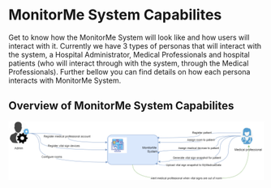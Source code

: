 # MonitorMe System Capabilites

Get to know how the MonitorMe System will look like and how users will interact with it. 
Currently we have 3 types of personas that will interact with the system, a Hospital Administrator, Medical Professionals and hospital patients (who will interact through with the system, through the Medical Professionals). 
Further bellow you can find details on how each persona interacts with MonitorMe System. 

## Overview of MonitorMe System Capabilites 

![Capabilities diagram](https://github.com/ArchitectsEvolutionZone/MonitorMe/blob/main/resources/capabilities%20overview%203.png)
